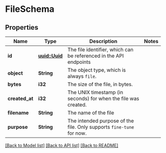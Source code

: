 # FileSchema

## Properties

Name | Type | Description | Notes
------------ | ------------- | ------------- | -------------
**id** | [**uuid::Uuid**](uuid::Uuid.md) | The file identifier, which can be referenced in the API endpoints | 
**object** | **String** | The object type, which is always `file`. | 
**bytes** | **i32** | The size of the file, in bytes. | 
**created_at** | **i32** | The UNIX timestamp (in seconds) for when the file was created. | 
**filename** | **String** | The name of the file | 
**purpose** | **String** | The intended purpose of the file. Only supports `fine-tune` for now. | 

[[Back to Model list]](../README.md#documentation-for-models) [[Back to API list]](../README.md#documentation-for-api-endpoints) [[Back to README]](../README.md)


